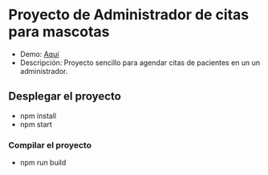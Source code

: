 # Proyecto de Administrador de citas para mascotas

- Demo: [Aquí](https://react.designio.tech/citas/)
- Descripción: Proyecto sencillo para agendar citas de pacientes en un un administrador.

## Desplegar el proyecto

- npm install
- npm start

### Compilar el proyecto

- npm run build
